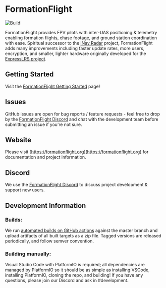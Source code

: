 # FormationFlight  

[![Build](https://github.com/FormationFlight/FormationFlight/actions/workflows/build.yml/badge.svg)](https://github.com/FormationFlight/FormationFlight/actions/workflows/build.yml)

FormationFlight provides FPV pilots with inter-UAS positioning & telemetry enabling formation flights, chase footage, and ground station coordination with ease. Spiritual successor to the [iNav Radar](https://github.com/OlivierC-FR/ESP32-INAV-Radar) project, FormationFlight adds many improvements including faster update rates, more users, encryption, and smaller, lighter hardware originally developed for the [ExpressLRS project](https://github.com/ExpressLRS/ExpressLRS).

## Getting Started

Visit the [FormationFlight Getting Started](https://formationflight.org/getting-started/) page!

## Issues

GitHub issues are open for bug reports / feature requests - feel free to drop by the [FormationFlight Discord](https://discord.gg/s6vEaN3Ucj) and chat with the development team before submitting an issue if you're not sure.

## Website

Please visit [https://formationflight.org](https://formationflight.org) for documentation and project information.

## Discord

We use the [FormationFlight Discord](https://discord.gg/s6vEaN3Ucj) to discuss project development & support new users. 

## Development Information

### Builds:
We run [automated builds on GitHub actions](https://github.com/FormationFlight/FormationFlight/actions) against the master branch and upload artifacts of all built targets as a zip file. Tagged versions are released periodically, and follow semver convention.

### Building manually:
Visual Studio Code with PlatformIO is required; all dependencies are managed by PlatformIO so it should be as simple as installing VSCode, installing PlatformIO, cloning the repo, and building! If you have any questions, please join our Discord and ask in #development.
